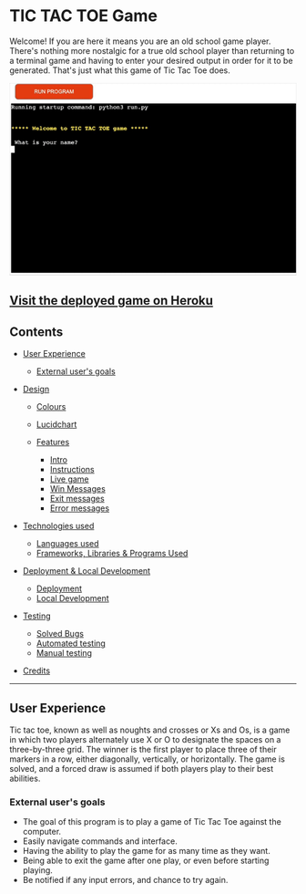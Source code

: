 # TIC TAC TOE Game

Welcome! If you are here it means you are an old school game player. There's nothing more nostalgic for a true old school player than returning to a terminal game and having to enter your desired output in order for it to be generated. That's just what this game of Tic Tac Toe does.

![Play game gif](assets/images/play-game.gif)

## [Visit the deployed game on Heroku](https://tic-tac-toe-crs-game-aa9dec7c85f2.herokuapp.com/)

## Contents

- [User Experience]()
  - [External user's goals]()

- [Design]()
  - [Colours]()
  - [Lucidchart]()

  - [Features]()
    - [Intro]()
    - [Instructions]()
    - [Live game]()
    - [Win Messages]()
    - [Exit messages]()
    - [Error messages]()

- [Technologies used]()
  - [Languages used]()
  - [Frameworks, Libraries & Programs Used]()

- [Deployment & Local Development]()
  - [Deployment]()
  - [Local Development]()

- [Testing]()
  - [Solved Bugs]()
  - [Automated testing]()
  - [Manual testing]()

- [Credits]()  

---

## User Experience

Tic tac toe, known as well as noughts and crosses or Xs and Os, is a game in which two players alternately use X or O to designate the spaces on a three-by-three grid. The winner is the first player to place three of their markers in a row, either diagonally, vertically, or horizontally. The game is solved, and a forced draw is assumed if both players play to their best abilities.

### External user's goals

- The goal of this program is to play a game of Tic Tac Toe against the computer.
- Easily navigate commands and interface.
- Having the ability to play the game for as many time as they want.
- Being able to exit the game after one play, or even before starting playing.
- Be notified if any input errors, and chance to try again.


